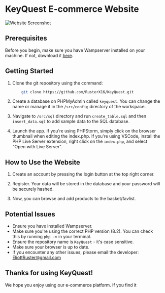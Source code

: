 # KeyQuest E-commerce Website

![Website Screenshot](./src/resources/icons/logo.ico)

## Prerequisites

Before you begin, make sure you have Wampserver installed on your machine. If not, download it [here](https://www.wampserver.com/en/download-wampserver-64bits/).

## Getting Started

1. Clone the git repository using the command:

   ```bash
       git clone https://github.com/RusterX16/KeyQuest.git
   ```

2. Create a database on PHPMyAdmin called `keyquest`. You can change the name or manage it in the `/src/config` directory of the workspace.

3. Navigate to `/src/sql` directory and run `create_table.sql` and then `insert_data.sql` to add sample data to the SQL database.

4. Launch the app. If you're using PHPStorm, simply click on the browser thumbnail when editing the index.php. If you're using VSCode, install the PHP Live Server extension, right click on the `index.php`, and select "Open with Live Server".

## How to Use the Website

1. Create an account by pressing the login button at the top right corner.

2. Register. Your data will be stored in the database and your password will be securely hashed.

3. Now, you can browse and add products to the basket/favlist.

## Potential Issues

- Ensure you have installed Wampserver.
- Make sure you're using the correct PHP version (8.2). You can check this by running `php -v` in your terminal.
- Ensure the repository name is `KeyQuest` - it's case sensitive.
- Make sure your browser is up to date.
- If you encounter any other issues, please email the developer: EliottRuster@gmail.com

## Thanks for using KeyQuest!

We hope you enjoy using our e-commerce platform. If you find it
